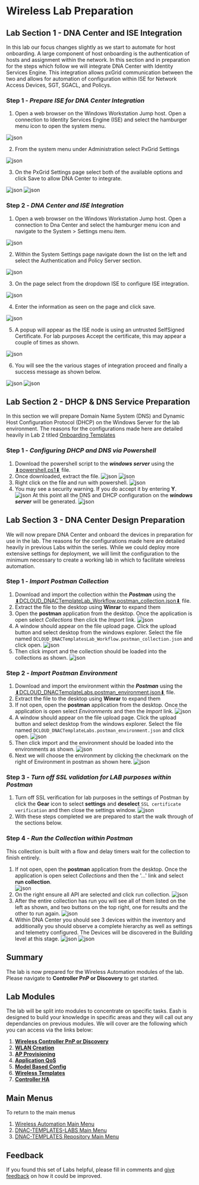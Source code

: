 # Wireless Lab Preparation
## Lab Section 1 - DNA Center and ISE Integration
In this lab our focus changes slightly as we start to automate for host onboarding. A large component of host onboarding is the authentication of hosts and assignment within the network. In this section and in preparation for the steps which follow we will integrate DNA Center with Identity Services Engine. This integration allows pxGrid communication between the two and allows for automation of configuration within ISE for Network Access Devices, SGT, SGACL, and Policys.

### Step 1 - ***Prepare ISE for DNA Center Integration***
1. Open a web browser on the Windows Workstation Jump host. Open a connection to Identity Services Engine (ISE) and select the hamburger menu icon to open the system menu.

![json](./images/module0-preparation/ise-dashboard.png?raw=true "Import JSON")

2. From the system menu under Administration select PxGrid Settings

![json](./images/module0-preparation/ise-menu.png?raw=true "Import JSON")

3. On the PxGrid Settings page select both of the available options and click Save to allow DNA Center to integrate.

![json](./images/module0-preparation/ise-pxgrid-settings.png?raw=true "Import JSON")
![json](./images/module0-preparation/ise-pxgrid-setup.png?raw=true "Import JSON")

### Step 2 - ***DNA Center and ISE Integration***
1. Open a web browser on the Windows Workstation Jump host. Open a connection to Dna Center and select the hamburger menu icon and navigate to the System > Settings menu item.

![json](./images/module0-preparation/dnac-system-settings.png?raw=true "Import JSON")

2. Within the System Settings page navigate down the list on the left and select the Authentication and Policy Server section.

![json](./images/module0-preparation/dnac-system-settings-aaa.png?raw=true "Import JSON")

3. On the page select from the dropdown ISE to configure ISE integration.

![json](./images/module0-preparation/dnac-system-settings-aaa-ise.png?raw=true "Import JSON")

4. Enter the information as seen on the page and click save.

![json](./images/module0-preparation/dnac-system-settings-aaa-ise-config.png?raw=true "Import JSON")

5. A popup will appear as the ISE node is using an untrusted SelfSigned Certificate. For lab purposes Accept the certificate, this may appear a couple of times as shown.

![json](./images/module0-preparation/dnac-system-settings-aaa-ise-trust.png?raw=true "Import JSON")

6. You will see the the various stages of integration proceed and finally a success message as shown below.

![json](./images/module0-preparation/dnac-system-settings-aaa-ise-done.png?raw=true "Import JSON")
![json](./images/module0-preparation/dnac-system-settings-aaa-ise-complete.png?raw=true "Import JSON")

## Lab Section 2 - DHCP & DNS Service Preparation
In this section we will prepare Domain Name System (DNS) and Dynamic Host Configuration Protocol (DHCP) on the Windows Server for the lab environment. The reasons for the configurations made here are detailed heavily in Lab 2 titled [Onboarding Templates](https://github.com/kebaldwi/DNAC-TEMPLATES/blob/master/LABS/LAB2-Onboarding-Template/)

### Step 1 - ***Configuring DHCP and DNS via Powershell***
1. Download the powershell script to the ***windows server*** using the <a href="https://minhaskamal.github.io/DownGit/#/home?url=https://github.com/kebaldwi/DNAC-TEMPLATES/blob/master/LABS/LAB10-Wireless-Automation/scripts/powershell.ps1">⬇︎powershell.ps1⬇︎</a> file.
2. Once downloaded, extract the file.
   ![json](./images/module0-preparation/Powershell-Extract.png?raw=true "Import JSON")
   ![json](./images/module0-preparation/Powershell-Extract-Location.png?raw=true "Import JSON")
3. Right click on the file and run with powershell.
   ![json](./images/module0-preparation/Powershell-Run.png?raw=true "Import JSON")
4. You may see a security warning. If you do accept it by entering **Y**.
   ![json](./images/module0-preparation/Powershell-Security.png?raw=true "Import JSON")
At this point all the DNS and DHCP configuration on the ***windows server*** will be generated.
   ![json](./images/module0-preparation/DNS-DHCP.png?raw=true "Import JSON")

## Lab Section 3 - DNA Center Design Preparation
We will now prepare DNA Center and onboard the devices in preparation for use in the lab. The reasons for the configurations made here are detailed heavily in previous Labs within the series. While we could deploy more extensive settings for deployment, we will limit the configuration to the minimum necessary to create a working lab in which to facilitate wireless automation.

### Step 1 - ***Import Postman Collection***
1. Download and import the collection within the ***Postman*** using the <a href="https://minhaskamal.github.io/DownGit/#/home?url=https://github.com/kebaldwi/DNAC-TEMPLATES/blob/master/LABS/LAB10-Wireless-Automation/postman/DCLOUD_DNACTemplatesLab_Workflow.postman_collection.json">⬇︎DCLOUD_DNACTemplateLab_Workflow.postman_collection.json⬇︎</a> file.
2. Extract the file to the desktop using **Winrar** to expand them
3. Open the **postman** application from the desktop. Once the application is open select *Collections* then click the *Import* link. 
![json](./images/module0-preparation/Postman-Pre-Collection-Import.png?raw=true "Import JSON")
4. A window should appear on the file upload page. Click the upload button and select desktop from the windows explorer. Select the file named `DCLOUD_DNACTemplatesLab_Workflow.postman_collection.json` and click open. 
![json](./images/module0-preparation/Postman-Collection-Select.png?raw=true "Import JSON")
5. Then click import and the collection should be loaded into the collections as shown.
![json](./images/module0-preparation/Postman-Post-Collection-Import.png?raw=true "Import JSON")

### Step 2 - ***Import Postman Environment***
1. Download and import the environment within the ***Postman*** using the <a href="https://minhaskamal.github.io/DownGit/#/home?url=https://github.com/kebaldwi/DNAC-TEMPLATES/blob/master/LABS/LAB10-Wireless-Automation/postman/DCLOUD_DNACTemplateLabs.postman_environment.json">⬇︎DCLOUD_DNACTemplateLabs.postman_environment.json⬇︎</a> file.
2. Extract the file to the desktop using **Winrar** to expand them
3. If not open, open the **postman** application from the desktop. Once the application is open select *Environments* and then the *Import* link. 
![json](./images/module0-preparation/Postman-Pre-Environment-Import.png?raw=true "Import JSON")
4. A window should appear on the file upload page. Click the upload button and select desktop from the windows explorer. Select the file named `DCLOUD_DNACTemplateLabs.postman_environment.json` and click open. 
![json](./images/module0-preparation/Postman-Environment-Select.png?raw=true "Import JSON")
5. Then click import and the environment should be loaded into the environments as shown. 
![json](./images/module0-preparation/Postman-Post-Environment-Import.png?raw=true "Import JSON")
6. Next we will choose the environment by clicking the checkmark on the right of Environment in postman as shown here. 
![json](./images/module0-preparation/Postman-Environment-Selection.png?raw=true "Import JSON")

### Step 3 - ***Turn off SSL validation for LAB purposes within Postman***
1. Turn off SSL verification for lab purposes in the settings of Postman by click the **Gear** icon to select **settings** and **deselect** `SSL certificate verification` and then close the settings window. 
![json](./images/module0-preparation/Postman-SSL-Deselect.png?raw=true "Import JSON")
2. With these steps completed we are prepared to start the walk through of the sections below.

### Step 4 - ***Run the Collection within Postman***
This collection is built with a flow and delay timers wait for the collection to finish entirely.
1. If not open, open the **postman** application from the desktop. Once the application is open select *Collections* and then the '...' link and select **run collection**. </br>
![json](./images/module0-preparation/Postman-CollectionRunner.png?raw=true "Import JSON")
2. On the right ensure all API are selected and click run collection. 
![json](./images/module0-preparation/Postman-CollectionRunner-Run.png?raw=true "Import JSON")
3. After the entire collection has run you will see all of them listed on the left as shown, and two buttons on the top right, one for results and the other to run again.
![json](./images/module0-preparation/Postman-CollectionRunner-Results.png?raw=true "Import JSON")
4. Within DNA Center you should see 3 devices within the inventory and additionally you should observe a complete hierarchy as well as settings and telemetry configured. The Devices will be discovered in the Building level at this stage.
![json](./images/module0-preparation/Postman-Discovery.png?raw=true "Import JSON")
![json](./images/module0-preparation/Postman-Settings.png?raw=true "Import JSON")

## Summary
The lab is now prepared for the Wireless Automation modules of the lab. Please navigate to **Controller PnP or Discovery** to get started.

## Lab Modules
The lab will be split into modules to concentrate on specific tasks. Eash is designed to build your knowledge in specific areas and they will call out any dependancies on previous modules. We will cover are the following which you can access via the links below:

1. [**Wireless Controller PnP or Discovery**](./module1-ctrlpnpdiscovery.md)
2. [**WLAN Creation**](./module2-wlans.md)
3. [**AP Provisioning**](./module3-approvisioning.md)
4. [**Application QoS**](./module4-applicationqos.md)
5. [**Model Based Config**](./module5-modelbasedconfig.md)
6. [**Wireless Templates**](./module6-wirelesstemplates.md)
7. [**Controller HA**](./module3-controllerha.md)

## Main Menus
To return to the main menus
1. [Wireless Automation Main Menu](./README.md)
2. [DNAC-TEMPLATES-LABS Main Menu](../README.md)
3. [DNAC-TEMPLATES Repository Main Menu](../../README.md)

## Feedback
If you found this set of Labs helpful, please fill in comments and [give feedback](https://app.smartsheet.com/b/form/f75ce15c2053435283a025b1872257fe) on how it could be improved.
